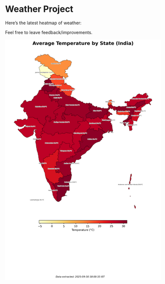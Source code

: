 # Weather Project

Here’s the latest heatmap of weather:

Feel free to leave feedback/improvements.

![India Heatmap](docs/assets/india_heatmap.png?v=DBCD6B)
